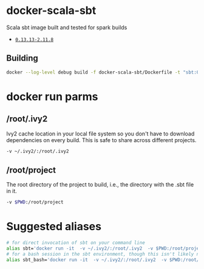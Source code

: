 # docker-scala-sbt
Scala sbt image built and tested for spark builds


* [`0.13.13-2.11.8`]()

## Building
```sh
docker --log-level debug build -f docker-scala-sbt/Dockerfile -t "sbt:0.13.13-2.11.8" --build-arg SBT_VERSION=0.13.13 .
```

# docker run parms
## /root/.ivy2
Ivy2 cache location in your local file system so you don't have to download dependencies on every build.
This is safe to share across different projects.
```sh
-v ~/.ivy2/:/root/.ivy2
```
## /root/project
The root directory of the project to build, i.e., the directory with the .sbt file in it.
```sh
-v $PWD:/root/project
```

# Suggested aliases
```sh
# for direct invocation of sbt on your command line
alias sbt='docker run -it  -v ~/.ivy2/:/root/.ivy2  -v $PWD:/root/project sbt:0.13.13-2.11.8 sbt'
# for a bash session in the sbt environment, though this isn't likely needed except for debuging the image
alias sbt_bash='docker run -it  -v ~/.ivy2/:/root/.ivy2  -v $PWD:/root/project sbt:0.13.13-2.11.8 sbt'
```

